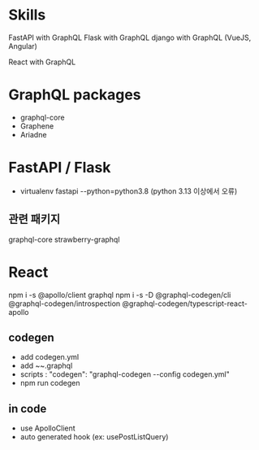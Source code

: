# Skills
FastAPI with GraphQL
Flask with GraphQL
django with GraphQL (VueJS, Angular)

React with GraphQL

# GraphQL packages
* graphql-core
* Graphene
* Ariadne

# FastAPI / Flask
* virtualenv fastapi --python=python3.8 (python 3.13 이상에서 오류)
## 관련 패키지 
graphql-core
strawberry-graphql

# React
npm i -s @apollo/client graphql
npm i -s -D @graphql-codegen/cli @graphql-codegen/introspection @graphql-codegen/typescript-react-apollo

## codegen
* add codegen.yml
* add ~~.graphql
* scripts : "codegen": "graphql-codegen --config codegen.yml"
* npm run codegen

## in code
* use ApolloClient
* auto generated hook (ex: usePostListQuery)